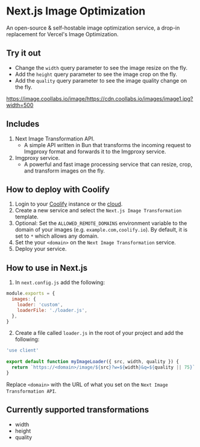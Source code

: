 # Next.js Image Optimization

An open-source & self-hostable image optimization service, a drop-in replacement for Vercel's Image Optimization.

## Try it out 

- Change the `width` query parameter to see the image resize on the fly.
- Add the `height` query parameter to see the image crop on the fly.
- Add the `quality` query parameter to see the image quality change on the fly.

https://image.coollabs.io/image/https://cdn.coollabs.io/images/image1.jpg?width=500

## Includes
1. Next Image Transformation API.
   - A simple API written in Bun that transforms the incoming request to Imgproxy format and forwards it to the Imgproxy service.
2. Imgproxy service.
   - A powerful and fast image processing service that can resize, crop, and transform images on the fly.

## How to deploy with Coolify
1. Login to your [Coolify](https://coolify.io) instance or the [cloud](https://app.coolify.io).
2. Create a new service and select the `Next.js Image Transformation` template.
3. Optional: Set the `ALLOWED_REMOTE_DOMAINS` environment variable to the domain of your images (e.g. `example.com,coolify.io`). By default, it is set to `*` which allows any domain.
4. Set the your `<domain>` on the `Next Image Transformation` service.
5. Deploy your service.

## How to use in Next.js
1. In `next.config.js` add the following:
```javascript
module.exports = {
  images: {
    loader: 'custom',
    loaderFile: './loader.js',
  },
}
```
2. Create a file called `loader.js` in the root of your project and add the following:
```javascript
'use client'
 
export default function myImageLoader({ src, width, quality }) {
  return `https://<domain>/image/${src}?w=${width}&q=${quality || 75}`
}
```

Replace `<domain>` with the URL of what you set on the `Next Image Transformation API`.

## Currently supported transformations
- width
- height
- quality
